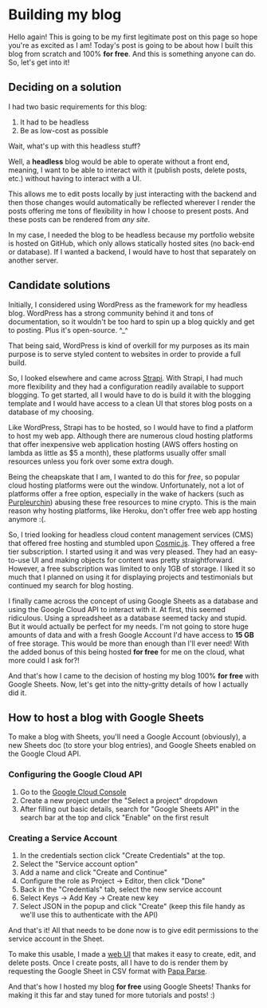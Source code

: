 # Building my blog

Hello again! This is going to be my first legitimate post on this page so hope you're as excited as I am! Today's post is going to be about how I built this blog from scratch and 100% **for free**. And this is something anyone can do. So, let's get into it!

Deciding on a solution
----------------------

I had two basic requirements for this blog:

1.  It had to be headless
2.  Be as low-cost as possible

Wait, what's up with this headless stuff?

Well, a **headless** blog would be able to operate without a front end, meaning, I want to be able to interact with it (publish posts, delete posts, etc.) without having to interact with a UI.

This allows me to edit posts locally by just interacting with the backend and then those changes would automatically be reflected wherever I render the posts offering me tons of flexibility in how I choose to present posts. And these posts can be rendered from _any site_.

In my case, I needed the blog to be headless because my portfolio website is hosted on GitHub, which only allows statically hosted sites (no back-end or database). If I wanted a backend, I would have to host that separately on another server.

Candidate solutions
-------------------

Initially, I considered using WordPress as the framework for my headless blog. WordPress has a strong community behind it and tons of documentation, so it wouldn't be too hard to spin up a blog quickly and get to posting. Plus it's open-source. ^\_^

That being said, WordPress is kind of overkill for my purposes as its main purpose is to serve styled content to websites in order to provide a full build.

So, I looked elsewhere and came across [Strapi](https://strapi.io/). With Strapi, I had much more flexibility and they had a configuration readily available to support blogging. To get started, all I would have to do is build it with the blogging template and I would have access to a clean UI that stores blog posts on a database of my choosing.

Like WordPress, Strapi has to be hosted, so I would have to find a platform to host my web app. Although there are numerous cloud hosting platforms that offer inexpensive web application hosting (AWS offers hosting on lambda as little as $5 a month), these platforms usually offer small resources unless you fork over some extra dough.

Being the cheapskate that I am, I wanted to do this for _free_, so popular cloud hosting platforms were out the window. Unfortunately, not a lot of platforms offer a free option, especially in the wake of hackers (such as [Purpleurchin](https://www.theregister.com/2022/10/27/purpleurchin_cryptomining_github_accounts/)) abusing these free resources to mine crypto. This is the main reason why hosting platforms, like Heroku, don't offer free web app hosting anymore :(.

So, I tried looking for headless cloud content management services (CMS) that offered free hosting and stumbled upon [Cosmic.js](https://www.cosmicjs.com/). They offered a free tier subscription. I started using it and was very pleased. They had an easy-to-use UI and making objects for content was pretty straightforward. However, a free subscription was limited to only 1GB of storage. I liked it so much that I planned on using it for displaying projects and testimonials but continued my search for blog hosting.

I finally came across the concept of using Google Sheets as a database and using the Google Cloud API to interact with it. At first, this seemed ridiculous. Using a spreadsheet as a database seemed tacky and stupid. But it would actually be perfect for my needs. I'm not going to store huge amounts of data and with a fresh Google Account I'd have access to **15 GB** of free storage. This would be more than enough than I'll ever need! With the added bonus of this being hosted **for free** for me on the cloud, what more could I ask for?!

And that's how I came to the decision of hosting my blog 100% **for free** with Google Sheets. Now, let's get into the nitty-gritty details of how I actually did it.

How to host a blog with Google Sheets
-------------------------------------

To make a blog with Sheets, you'll need a Google Account (obviously), a new Sheets doc (to store your blog entries), and Google Sheets enabled on the Google Cloud API.

### Configuring the Google Cloud API

1.  Go to the [Google Cloud Console](https://console.cloud.google.com/)
2.  Create a new project under the "Select a project" dropdown
3.  After filling out basic details, search for "Google Sheets API" in the search bar at the top and click "Enable" on the first result

### Creating a Service Account

1.  In the credentials section click "Create Credentials" at the top.
2.  Select the "Service account option"
3.  Add a name and click "Create and Continue"
4.  Configure the role as Project -> Editor, then click "Done"
5.  Back in the "Credentials" tab, select the new service account
6.  Select Keys -> Add Key -> Create new key
7.  Select JSON in the popup and click "Create" (keep this file handy as we'll use this to authenticate with the API)

And that's it! All that needs to be done now is to give edit permissions to the service account in the Sheet.

To make this usable, I made a [web UI](https://github.com/sam-hilliard/sheets-blog-ui) that makes it easy to create, edit, and delete posts. Once I create posts, all I have to do is render them by requesting the Google Sheet in CSV format with [Papa Parse](https://www.papaparse.com/).

And that's how I hosted my blog **for free** using Google Sheets! Thanks for making it this far and stay tuned for more tutorials and posts! :)